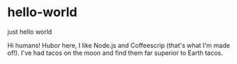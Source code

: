 # hello-world
just hello world

Hi humans!
Hubor here, I like Node.js and Coffeescrip (that's what I'm made of!).
I've had tacos on the moon and find them far superior to Earth tacos.
